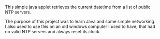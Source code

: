 This simple java applet retrieves the current datetime from a list of public NTP servers.

The purpose of this project was to learn Java and some simple networking. I also used to use this on
an old windows computer I used to have, that had no valid NTP servers and always reset its clock.
